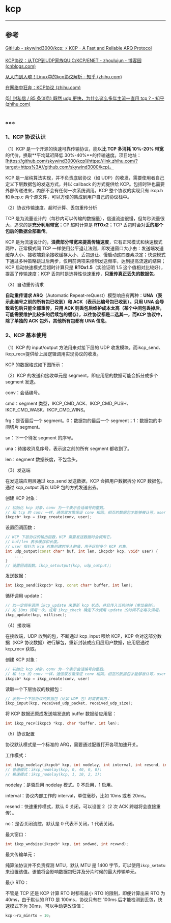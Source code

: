 # kcp

---

## 参考

[GitHub - skywind3000/kcp: :zap: KCP - A Fast and Reliable ARQ Protocol](https://github.com/skywind3000/kcp)

[KCP协议：从TCP到UDP家族QUIC/KCP/ENET - zhoulujun - 博客园 (cnblogs.com)](https://www.cnblogs.com/zhoulujun/p/16063835.html)

[从入门到入魂！Linux中的kcp协议解析 - 知乎 (zhihu.com)](https://zhuanlan.zhihu.com/p/551210324)

[在网络中狂奔：KCP协议 (zhihu.com)](https://www.zhihu.com/tardis/zm/art/112442341?source_id=1005)

[(51 封私信 / 85 条消息) 既然 udp 更快，为什么这么多年主流一直用 tcp ? - 知乎 (zhihu.com)](https://www.zhihu.com/question/558479268/answer/2742475217?utm_id=0)



## 。。。

### 1、KCP 协议认识

（1）KCP 是一个开源的快速可靠传输协议，能以**比 TCP 多消耗 10%-20% 带宽**的代价，换取**平均延迟降低 30%-40%**的传输速度。项目地址：[https://github.com/skywind3000/kcp](https://link.zhihu.com/?target=https%3A//github.com/skywind3000/kcp)。

KCP 是一层纯算法实现，并不负责底层协议（如 UDP）的收发，需要使用者自己定义下层数据包的发送方式，并以 callback 的方式提供给 KCP。包括时钟也需要外部传递进来，内部不会有任何一次系统调用。KCP 整个协议的实现只有 ikcp.h 和 ikcp.c 两个源文件，可以方便的集成到用户自己的协议栈中。

（2）协议传输速度、超时计算、丢包重传分析

TCP 是为流量设计的（每秒内可以传输的数据量），信道流速很慢，但每秒流量很大，追求的是**充分利用带宽**；CP 超时计算是 **RTOx2**；TCP 丢包时会对**丢的那个包后的数据全部重传**。

KCP 是为流速设计的，**浪费部分带宽来提高传输速度**，它有正常模式和快速模式两种，正常模式同 TCP 一样使用公平退让法则，即发送窗口大小由：发送端发送缓存大小、接收端剩余接收缓存大小、丢包退让、慢启动这四要素决定；快速模式下通过多种策略跳过后两步，仅用前两项来控制发送频率，达到提高流速的结果；KCP 启动快速模式后超时计算只是 **RTOx1.5**（实验证明 1.5 这个值相对比较好），提高了传输速度；KCP 丢包时是选择性快速重传，**只重传真正丢失的数据包**。

（3）自动重传请求

**自动重传请求 ARQ**（Automatic Repeat-reQuest）模型响应有两种：**UNA（表示此编号之前的所有包已收到）**和 **ACK（表示此编号包已收到）**。只用 UNA 会导致丢包后只能全部重传，只用 ACK 则丢包后维护成本太高（某个中间包丢掉后，可能需要维护比较多的后续包的缓存），以往协议都是二选其一，而**KCP 协议中，除了单独的 ACK 包外，其他所有包都有 UNA 信息**。

### 2、KCP 基本使用

（1）KCP 的 input/output 方法用来对接下层的 UDP 收发模块。而ikcp_send、ikcp_recv提供给上层逻辑调用实现协议的收发。

KCP 的数据格式如下图所示：

（2）KCP 的发送和接收单元是 segment，即应用层的数据可能会拆分成多个 segment 发送。

conv：会话编号。

cmd：segment 类型，IKCP_CMD_ACK、IKCP_CMD_PUSH、IKCP_CMD_WASK、IKCP_CMD_WINS。

frg：是否最后一个 segment。0：数据包的最后一个 segment；1：数据包的中间切片 segment。

sn：下一个待发 segment 的序号。

una：待接收消息序号，表示这之前的所有 segment 都收到了。

len：segment 数据长度，不包含头。

（3）发送端

在发送端应用层通过 kcp_send 发送数据，KCP 会把用户数据拆分 KCP 数据包，通过 kcp_output 再以 UDP 包的方式发送出去。

创建 KCP 对象：

```cpp
// 初始化 kcp 对象，conv 为一个表示会话编号的整数。
// 和 tcp 的 conv 一样，通信双方需保证 conv 相同，相互的数据包才能够被认可，user 是一个给回调函数的指针。
ikcpcb* kcp = ikcp_create(conv, user);
```

设置回调函数：

```cpp
// KCP 下层协议的输出函数，KCP 需要发送数据时会调用它。
// buf/len 表示缓存和长度。
// user 指针为 kcp 对象创建时传入的值，用于区别多个 KCP 对象。
int udp_output(const char* buf, int len, ikcpcb* kcp, void* user) {
    ....
}
// 设置回调函数。ikcp_setoutput(kcp, udp_output);
```

发送数据：

```cpp
int ikcp_send(ikcpcb* kcp, const char* buffer, int len);
```

循环调用 update：

```cpp
// 以一定频率调用 ikcp_update 来更新 kcp 状态，并且传入当前时钟（单位毫秒）。
// 如 10ms 调用一次，或用 ikcp_check 确定下次调用 update 的时间不必每次调用。
ikcp_update(kcp, millisec);
```

（4）接收端

在接收端，UDP 收到的包，不断通过 kcp_input 喂给 KCP，KCP 会对这部分数据（KCP 协议数据）进行解包，重新封装成应用层用户数据，应用层通过 kcp_recv 获取。

创建 KCP 对象：

```cpp
// 初始化 kcp 对象，conv 为一个表示会话编号的整数。
// 和 tcp 的 conv 一样，通信双方需保证 conv 相同，相互的数据包才能够被认可，user 是一个给回调函数的指针。
ikcpcb* kcp = ikcp_create(conv, user)
```

读取一个下层协议的数据包：

```cpp
// 收到一个下层协议的数据包（比如 UDP 包）时需要调用：
ikcp_input(kcp, received_udp_packet, received_udp_size);
```

将 KCP 数据还原成发送端发送的 buffer 数据给应用层：

```cpp
int ikcp_recv(ikcpcb *kcp, char *buffer, int len);
```

（5）协议配置

协议默认模式是一个标准的 ARQ，需要通过配置打开各项加速开关。

工作模式：

```cpp
int ikcp_nodelay(ikcpcb* kcp, int nodelay, int interval, int resend, int nc)
// 普通模式：ikcp_nodelay(kcp, 0, 40, 0, 0);
// 极速模式：ikcp_nodelay(kcp, 1, 10, 2, 1);
```

nodelay：是否启用 nodelay 模式。0 不启用，1 启用。

interval：协议内部工作的 interval，单位毫秒，比如 10ms 或者 20ms。

resend：快速重传模式，默认 0 关闭，可以设置 2（2 次 ACK 跨越将会直接重传）。

nc：是否关闭流控，默认是 0 代表不关闭，1 代表关闭。

最大窗口：

```cpp
int ikcp_wndsize(ikcpcb* kcp, int sndwnd, int rcvwnd);
```

最大传输单元：

纯算法协议并不负责探测 MTU，默认 MTU 是 1400 字节，可以使用`ikcp_setmtu`来设置该值。该值将会影响数据包归并及分片时候的最大传输单元。

最小 RTO：

不管是 TCP 还是 KCP 计算 RTO 时都有最小 RTO 的限制，即便计算出来 RTO 为 40ms，由于默认的 RTO 是 100ms，协议只有在 100ms 后才能检测到丢包，快速模式下为 30ms，可以手动更改该值：

```cpp
kcp->rx_minrto = 10;
```